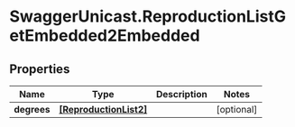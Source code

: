 # SwaggerUnicast.ReproductionListGetEmbedded2Embedded

## Properties

Name | Type | Description | Notes
------------ | ------------- | ------------- | -------------
**degrees** | [**[ReproductionList2]**](ReproductionList2.md) |  | [optional] 


